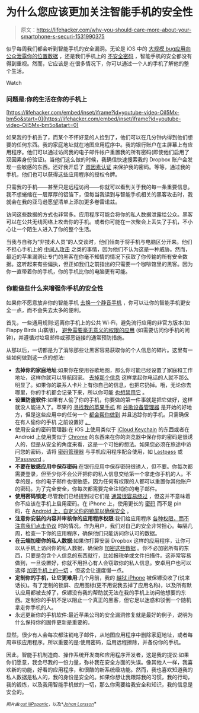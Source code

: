 # 为什么您应该更加关注智能手机的安全性

> 原文：<https://lifehacker.com/why-you-should-care-more-about-your-smartphone-s-securi-1531990375>

似乎每周我们都会听到智能手机的安全漏洞。无论是 iOS 中的 [大规模 bug](https://gizmodo.com/why-apples-huge-security-flaw-is-so-scary-1529041062)[应用向公众泄露你的位置数据](http://valleywag.gawker.com/new-tinder-loophole-exposed-users-precise-physical-loca-1525980041) ，还是我们手机上的 [不安全密码](http://lifehacker.com/how-secure-is-the-passcode-on-my-phone-5992740) ，智能手机的安全都没有得到重视。然而，它应该是:在很多情况下，你可以通过一个人的手机了解他的整个生活。

Watch

### 问题是:你的生活在你的手机上

 [https://lifehacker.com/embed/inset/iframe?id=youtube-video-OiI5Mx-bm5o&start=0](https://lifehacker.com/embed/inset/iframe?id=youtube-video-OiI5Mx-bm5o&start=0) 

如果我的手机丢了，而某个不怀好意的人捡到了，他们可以在几分钟内得到他们想要的任何东西。我的家庭地址就在地图应用程序中。我的银行账户在主屏幕上有应用程序。他们可以通过访问我的电子邮件帐户重置我的所有密码(即使他们启用了双因素身份验证)。当他们这么做的时候，我确信快速搜索我的 Dropbox 账户会发现一些敏感的东西。还好我开启了 [双因素认证](https://lifehacker.com/heres-everywhere-you-should-enable-two-factor-authentic-5938565) 来保护我的密码。等等，通过我的手机，他们也可以获得这些应用程序的授权令牌。

只需我的手机——甚至只是远程访问——你就可以看到关于我的每一条重要信息。我不想蜷缩在一层厚厚的铝箔下，但每当我读到与智能手机相关的黑客攻击时，我就会在我的亚马逊愿望清单上添加更多卷雷诺兹。

访问这些数据的方式也非常多。应用程序可能会将你的私人数据泄露给公众。黑客可以在公共无线网络上攻击你的手机。或者你可能在一次聚会上丢失了手机，不小心让一个陌生人进入了你的整个生活。

当我与自称为“非技术人员”的人交谈时，他们倾向于将手机与电脑区分开来。他们不担心手机上的 [中间人攻击](http://www.fireeye.com/blog/technical/2014/02/background-monitoring-on-non-jailbroken-ios-7-devices-and-a-mitigation.html) 之类的事情，因为他们不认为这是一种威胁。然而，最近的苹果漏洞让专门的黑客在你毫不知情的情况下获取了你传输的所有安全数据。这听起来有些偏执，但正如我们之前指出的只需要一个咖啡馆里的黑客。因为你一直带着你的手机，你的手机比你的电脑更有可能。

### 你能做些什么来增强你手机的安全性

如果你不愿意放弃你的智能手机 [去换一个静音手机](https://lifehacker.com/five-best-feature-phones-1518601513) ，你可以让你的智能手机更安全一点，而不会失去太多的便利。

首先，一些通用规则:远离你手机上的公共 Wi-Fi，避免流行应用的非官方版本(如 Flappy Birds 山寨版)， [避免需要毫无意义的权限的应用](https://lifehacker.com/why-does-this-android-app-need-so-many-permissions-5991099) (如需要访问你手机的闹钟)，并遵循对垃圾邮件或邪恶链接的通常预防措施。

从那以后，一切都是为了消除那些让黑客容易获取你的个人信息的碎片。这里有一些如何做到这一点的想法:

*   **去掉你的家庭地址**:如果你在使用谷歌地图，那么你可能已经设置了家庭和工作地址，这样你就可以导航回家。 [去掉那个信息](http://lifehacker.com/how-to-set-up-the-ultimate-personal-google-maps-1445886099) 这样拿起你电话的人就不那么明显了。如果你的联系人卡片上有你自己的信息，也把它扔掉。哦，无论你去哪里，你的手机都会记录下来，所以你可能 [也想禁用它](http://lifehacker.com/psa-your-phone-logs-everywhere-you-go-heres-how-to-t-1486085759) 。
*   **设置防盗软件**:如果有人偷了你的手机，你要做的第一件事就是把它做好，这样就没人能进入了。苹果的 [寻找我的苹果手机](http://www.apple.com/icloud/find-my-iphone.html) 和 [谷歌设备管理器](https://play.google.com/store/apps/details?id=com.google.android.apps.adm) 是开始的好地方，但是这些应用中的任何一个 [都会帮你做到](http://lifehacker.com/five-best-phone-recovery-tools-5832947) 并且追踪你的手机。只需确保在有人偷你的手机 之前设置好 [。](http://lifehacker.com/can-i-track-my-laptop-or-smartphone-after-its-been-stol-5987302)
*   使用安全的密码管理器:在 iOS 上使用类似于 [iCloud Keychain](http://support.apple.com/kb/HT5813) 的东西或者在 Android 上使用类似于 [Chrome](https://support.google.com/chrome/answer/95606?hl=en) 的东西来在你的浏览器中保存你的密码是很诱人的，但是从安全的角度来看，这是一个可怕的想法。如果您必须在旅途中访问您的密码，请将 [密码管理器](http://lifehacker.com/which-password-manager-is-the-most-secure-5944969) 与手机应用程序配合使用，如 [Lastpass](https://lastpass.com/) 或 [1Password](https://agilebits.com/onepassword) 。
*   **不要在敏感应用中保存密码**:在银行应用中保存密码很诱人，但不要。你每次都需要登录，但至少你不会公开把你的私人信息交给第一个拿走你手机的人。不幸的是，你的电子邮件也很敏感，因为任何有权限的人都可以重置你其他账户的密码。为了完全安全，你每次都需要完全注销你的电子邮件。
*   **使用密码锁定**:尽管我们已经提到过它们是 [通常很容易绕过](http://lifehacker.com/how-secure-is-the-passcode-on-my-phone-5992740) ，但这并不意味着你不应该在手机上启用密码。在 iPhone 上，使用更长的 [密码](http://lifehacker.com/this-is-how-you-should-secure-your-iphone-5914602) 而不是 pin 码，在 [Android 上，自定义你的锁屏以确保安全](http://lifehacker.com/three-ways-to-improve-your-androids-lock-screen-securi-1293317441) 。
*   **注意你安装的内容并审核你的应用程序权限**:我们给应用程序 [各种权限，而不注意我们点击协议](http://lifehacker.com/the-ios-settings-you-should-audit-once-a-month-1452144479) 时的情况，作为用户，我们对自己的安全非常担心。每隔几周，检查一下你的应用程序，确保他们只能访问你认可的数据。
*   **在云端加密你的私人数据**:如果你打算安装 Dropbox 这样的应用程序，让你可以从手机上访问你的私人数据，确保你 [加密这些数据](http://lifehacker.com/a-beginners-guide-to-encryption-what-it-is-and-how-to-1508196946) 。你不必加密所有的东西，只要是包含个人信息的东西就行，比如报税单或文件扫描件。这非常容易做到，一旦设置好，你就不用担心有人会窃取你的私人信息。安卓用户也可以选择 [加密手机上的一切](http://www.howtogeek.com/141953/how-to-encrypt-your-android-phone-and-why-you-might-want-to/) ，但这会让速度慢一点。
*   **定制你的手机，让它更难用**:几个月前，我的 [越狱 iPhone](https://lifehacker.com/how-to-jailbreak-your-iphone-the-always-up-to-date-gui-5771943) 被保镖没收了(说来话长)。有了定制的锁屏、应用图标(更不用说我去掉了应用名称)，以及所有默认应用都被去掉了，保镖没有我的帮助就无法在我的手机上访问他想要的东西。定制你的手机不足以阻止一个真正的黑客，但它足以迷惑和驳倒一个随机拿走你手机的人。
*   永远更新你的手机软件:最近苹果公司的安全漏洞修复就是最好的例子，说明为什么保持你的固件更新是重要的。

显然，很少有人会每次都注销电子邮件，从地图应用程序中删除家庭地址，或者每周审核应用程序。所以重要的是:使用密码，启用远程擦除，并备份你的手机。

因此，智能手机制造商、操作系统开发商和应用程序开发者，这是我的提议:如果你们愿意，我会尽我的一份力量，弥补我在安全方面的失误。像其他人一样，我喜欢新的功能，好看的应用程序，和很酷的新系统级功能。然而，我也喜欢知道我的私人数据是私人的，我的身份是安全的。如果你想让我跟踪我的习惯，我的行动，我的锻炼，以及我用智能手机做的一切，那么你需要给我安全和知识，我的信息是安全的。

<small>*照片由:*</small>[<small>*ost ill*</small>](http://www.shutterstock.com/pic.mhtml?id=165920858&src=id)<small></small>*[<small>*Popartic*</small>](http://www.shutterstock.com/pic.mhtml?id=178026770&src=id)<small>*，以及*</small>[<small>*Johan Larsson*</small>](http://www.flickr.com/photos/38305415@N00/6358946399/in/photolist-aFVgdT-8NSwbJ-8e7tAQ-9wGZPE-c8mYJY-7DWqia-9QU2za-9QU6UM-dkG9Pf-k2cCbv-bWo4cE-bwLNPV-dgb6z4-dZzhgK-dZzhik-dgb2yT-dgb7uG-dgb5Mc-dgb1xR-dgb4e7-dgb1Wt-8xiV9C-gfxUgc-dTcRw8-fVBZyw-eEKYS3-dGGehK-aks6sh-9H2kXY-97JaC1-bqsxad-8MfkaP-dgb6LW-dgb4CE-dgb2Vd-bAR2v7-dZEZpd-dZEZiE-dZEZhd-dZzhhr-dZEZgW-dZEZjC-dgb5mT-dgb3uq-dgb42K-dgb1Qg-dgb4yo-dgb4j1-dgb4Lh-dgb3Q5-dgb5EJ)<small></small>*